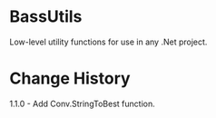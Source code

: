 # BassUtils

Low-level utility functions for use in any .Net project.

# Change History
1.1.0 - Add Conv.StringToBest function.
